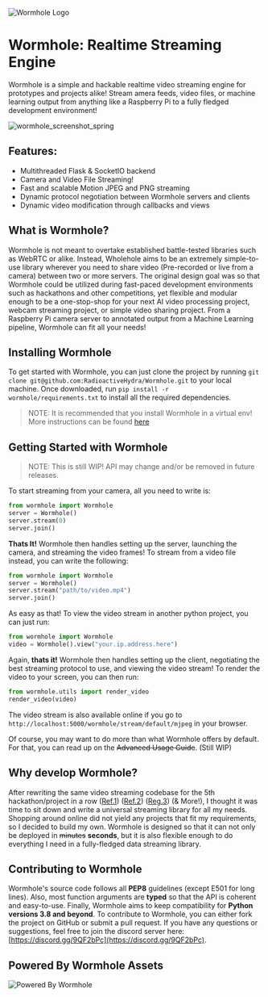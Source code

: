 [HTMLElementBegin]: # 
<picture>
  <source media="(prefers-color-scheme: dark)" srcset="https://github.com/RadioactiveHydra/Wormhole/raw/main/wormhole/assets/logo_white.svg">
  <source media="(prefers-color-scheme: light)" srcset="https://github.com/RadioactiveHydra/Wormhole/raw/main/wormhole/assets/logo.svg">
  <img alt="Wormhole Logo" src="https://github.com/RadioactiveHydra/Wormhole/raw/main/wormhole/assets/logo.svg">
</picture>

[HTMLElementEnd]: # 

# Wormhole: Realtime Streaming Engine
Wormhole is a simple and hackable realtime video streaming engine for prototypes and projects alike! Stream amera feeds, video files, or machine learning output from anything like a Raspberry Pi to a fully fledged development environment!


![wormhole_screenshot_spring](https://user-images.githubusercontent.com/20020059/184041754-5ee78d89-6796-49b8-87b7-13792c301d83.jpg)

## Features:
- Multithreaded Flask & SocketIO backend
- Camera and Video File Streaming!
- Fast and scalable Motion JPEG and PNG streaming
- Dynamic protocol negotiation between Wormhole servers and clients
- Dynamic video modification through callbacks and views

## What is Wormhole?
Wormhole is not meant to overtake established battle-tested libraries such as WebRTC or alike. Instead, Wholehole aims to be an extremely simple-to-use library wherever you need to share video (Pre-recorded or live from a camera) between two or more servers. The original design goal was so that Wormhole could be utilized during fast-paced development environments such as hackathons and other competitions, yet flexible and modular enough to be a one-stop-shop for your next AI video processing project, webcam streaming project, or simple video sharing project. From a Raspberry Pi camera server to annotated output from a Machine Learning pipeline, Wormhole can fit all your needs!

## Installing Wormhole
To get started with Wormhole, you can just clone the project by running `git clone git@github.com:RadioactiveHydra/Wormhole.git` to your local machine.
Once downloaded, run `pip install -r wormhole/requirements.txt` to install all the required dependencies.
> NOTE: It is recommended that you install Wormhole in a virtual env! More instructions can be found [here](https://www.freecodecamp.org/news/how-to-setup-virtual-environments-in-python/)

## Getting Started with Wormhole
> NOTE: This is still WIP! API may change and/or be removed in future releases.  

To start streaming from your camera, all you need to write is:
```py
from wormhole import Wormhole
server = Wormhole()
server.stream(0)
server.join()
```

**Thats It!** Wormhole then handles setting up the server, launching the camera, and streaming the video frames!
To stream from a video file instead, you can write the following:
```py
from wormhole import Wormhole
server = Wormhole()
server.stream("path/to/video.mp4")
server.join()
```

As easy as that! To view the video stream in another python project, you can just run:
```py
from wormhole import Wormhole
video = Wormhole().view("your.ip.address.here")
```

Again, **thats it!** Wormhole then handles setting up the client, negotiating the best streaming protocol to use, and viewing the video stream! To render the video to your screen, you can then run:
```py
from wormhole.utils import render_video
render_video(video)
```
The video stream is also available online if you go to `http://localhost:5000/wormhole/stream/default/mjpeg` in your browser.

Of course, you may want to do more than what Wormhole offers by default. For that, you can read up on the ~~Advanced Usage Guide~~. (Still WIP)

## Why develop Wormhole?
After rewriting the same video streaming codebase for the 5th hackathon/project in a row ([Ref.1](https://github.com/CrowdEye/crowdeye-ai-engine/blob/bbb1591cbc121babef8de973ba7210fe358683ba/ai.py#L57)) ([Ref.2](https://github.com/MaskPass-BellCSclub/ai-server/blob/1d9acdc36677fa433a0f3db2c2d297fe023c0d70/main.py#L199)) ([Reg.3](https://github.com/Hive-HQ/Hive-HQ-backend/blob/27f88a2a74da9465f8fc1ceb89fd0344d696a8cc/main.py#L526)) (& More!), I thought it was time to sit down and write a universal streaming library for all my needs. Shopping around online did not yield any projects that fit my requirements, so I decided to build my own. Wormhole is designed so that it can not only be deployed in ~~minutes~~ **seconds**, but it is also flexible enough to do everything I need in a fully-fledged data streaming library. 

## Contributing to Wormhole
Wormhole's source code follows all **PEP8** guidelines (except E501 for long lines). Also, most function arguments are **typed** so that the API is coherent and easy-to-use. Finally, Wormhole aims to keep compatibility for **Python versions 3.8 and beyond**. To contribute to Wormhole, you can either fork the project on GitHub or submit a pull request. If you have any questions or suggestions, feel free to join the discord server here: [https://discord.gg/9QF2bPc](https://discord.gg/9QF2bPc).

[HTMLElementBegin]: # 
## Powered By Wormhole Assets
<picture>
  <source media="(prefers-color-scheme: dark)" srcset="https://github.com/RadioactiveHydra/Wormhole/raw/main/wormhole/assets/poweredby_white.svg">
  <source media="(prefers-color-scheme: light)" srcset="https://github.com/RadioactiveHydra/Wormhole/raw/main/wormhole/assets/poweredby.svg">
  <img alt="Powered By Wormhole" src="https://github.com/RadioactiveHydra/Wormhole/raw/main/wormhole/assets/poweredby.svg">
</picture>

[HTMLElementEnd]: # 
